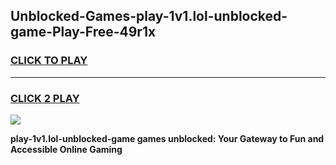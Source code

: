 
## Unblocked-Games-play-1v1.lol-unblocked-game-Play-Free-49r1x
<h3>
<a href="https://premium76.site?title=play-1v1.lol-unblocked-game&ref=10A">CLICK TO PLAY</a></h3>
<hr>

<h3>
<a href="https://premium76.site?title=play-1v1.lol-unblocked-game&ref=10A">CLICK 2 PLAY</a>
  
</h3>

<a href="https://premium76.site?title=play-1v1.lol-unblocked-game&ref=10A"><img src="https://clearcache.store/games.png"></a>


**play-1v1.lol-unblocked-game games unblocked: Your Gateway to Fun and Accessible Online Gaming**

